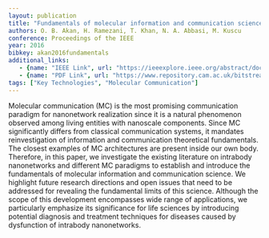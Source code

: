 ```yaml
---
layout: publication
title: "Fundamentals of molecular information and communication science"
authors: O. B. Akan, H. Ramezani, T. Khan, N. A. Abbasi, M. Kuscu
conference: Proceedings of the IEEE
year: 2016
bibkey: akan2016fundamentals
additional_links:
   - {name: "IEEE Link", url: "https://ieeexplore.ieee.org/abstract/document/7747509"}
   - {name: "PDF Link", url: "https://www.repository.cam.ac.uk/bitstream/handle/1810/287021/881856.pdf?sequence=1"}
tags: ["Key Technologies", "Molecular Communication"]
---
```

Molecular communication (MC) is the most promising communication paradigm for nanonetwork realization since it is a natural phenomenon observed among living entities with nanoscale components. Since MC significantly differs from classical communication systems, it mandates reinvestigation of information and communication theoretical fundamentals. The closest examples of MC architectures are present inside our own body. Therefore, in this paper, we investigate the existing literature on intrabody nanonetworks and different MC paradigms to establish and introduce the fundamentals of molecular information and communication science. We highlight future research directions and open issues that need to be addressed for revealing the fundamental limits of this science. Although the scope of this development encompasses wide range of applications, we particularly emphasize its significance for life sciences by introducing potential diagnosis and treatment techniques for diseases caused by dysfunction of intrabody nanonetworks.